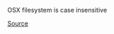 OSX filesystem is case insensitive

[Source](https://stackoverflow.com/questions/57189244/gatsby-build-failing-in-travis-ci-error-98123-webpack#comment101497106_57189244)
